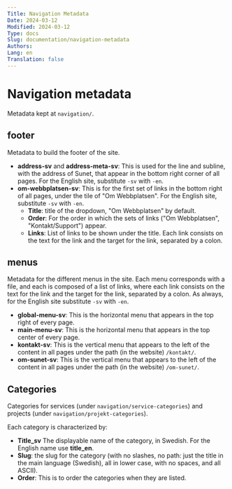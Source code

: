 ```yaml
---
Title: Navigation Metadata
Date: 2024-03-12
Modified: 2024-03-12
Type: docs
Slug: documentation/navigation-metadata
Authors: 
Lang: en
Translation: false
---
```


# Navigation metadata

Metadata kept at `navigation/`.

## footer

Metadata to build the footer of the site.

- **address-sv** and **address-meta-sv**: This is used for the line and subline, with the address of Sunet, that appear in the bottom right corner of all pages. For the English site, substitute `-sv` with `-en`.
- **om-webbplatsen-sv**: This is for the first set of links in the bottom right of all pages, under the tile of "Om Webbplatsen".  For the English site, substitute `-sv` with `-en`.
    - **Title**: title of the dropdown, "Om Webbplatsen" by default.
    - **Order**: For the order in which the sets of links ("Om Webbplatsen", "Kontakt/Support") appear.
    - **Links**: List of links to be shown under the title. Each link consists on the text for the link and the target for the link, separated by a colon.

## menus

Metadata for the different menus in the site. Each menu corresponds with a file, and each is composed of a list of links, where each link consists on the text for the link and the target for the link, separated by a colon. As always, for the English site substitute `-sv` with `-en`.

- **global-menu-sv**: This is the horizontal menu that appears in the top right of every page.
- **main-menu-sv**: This is the horizontal menu that appears in the top center of every page.
- **kontakt-sv**: This is the vertical menu that appears to the left of the content in all pages under the path (in the website) `/kontakt/`.
- **om-sunet-sv**: This is the vertical menu that appears to the left of the content in all pages under the path (in the website) `/om-sunet/`.

## Categories

Categories for services (under `navigation/service-categories`) and projects (under `navigation/projekt-categories`).

Each category is characterized by:

- **Title_sv** The displayable name of the category, in Swedish. For the English name use **title_en**.
- **Slug**: the slug for the category (with no slashes, no path: just the title in the main language (Swedish), all in lower case, with no spaces, and all ASCII).
- **Order**: This is to order the categories when they are listed.